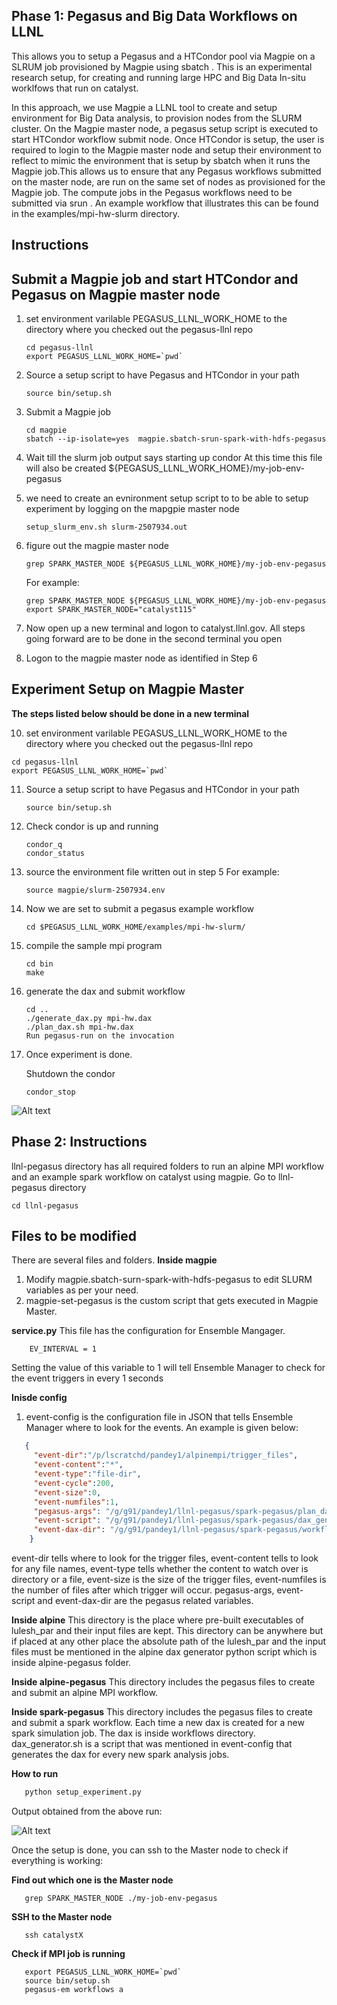 Phase 1:
Pegasus and Big Data Workflows on LLNL
--------------------------------------------

This allows you to setup a Pegasus and a HTCondor pool via Magpie on a SLRUM job provisioned by Magpie using sbatch . This is an experimental research setup, for creating and running large HPC and Big Data In-situ worklfows that run on catalyst.

In this approach, we use Magpie a LLNL tool to create and setup environment for Big Data analysis, to provision nodes from the SLURM cluster. On the Magpie master node, a pegasus setup script is executed to start HTCondor workflow submit node. Once HTCondor is setup, the user is required to login to the Magpie master node and setup their environment to reflect to mimic the environment that is setup by sbatch when it runs the Magpie job.This allows us to ensure that any Pegasus workflows submitted on the master node, are run on the same set of nodes as provisioned for the Magpie job. The compute jobs in the Pegasus workflows need to be submitted via srun . An example workflow that illustrates this can be found in the examples/mpi-hw-slurm directory. 

Instructions
------------

## Submit a Magpie job and start HTCondor and Pegasus on Magpie master node
 
1. set environment varilable PEGASUS_LLNL_WORK_HOME to the directory where you checked out the pegasus-llnl repo
   ```shell
   cd pegasus-llnl
   export PEGASUS_LLNL_WORK_HOME=`pwd`
   ```

2. Source a setup script to have Pegasus and HTCondor in your path
   ```shell
   source bin/setup.sh
   ```

3. Submit a Magpie job
   ```shell
   cd magpie
   sbatch --ip-isolate=yes  magpie.sbatch-srun-spark-with-hdfs-pegasus
   ```

4. Wait till the slurm job output says starting up condor
   At this time this file will also be created
   ${PEGASUS_LLNL_WORK_HOME}/my-job-env-pegasus

5. we need to create an evnironment setup script to to be able to setup experiment by
   logging on the mapgpie master node
   ```shell
   setup_slurm_env.sh slurm-2507934.out
   ```
6. figure out the magpie master node
    ```shell
    grep SPARK_MASTER_NODE ${PEGASUS_LLNL_WORK_HOME}/my-job-env-pegasus 
    ```
    For example:
    ```shell
    grep SPARK_MASTER_NODE ${PEGASUS_LLNL_WORK_HOME}/my-job-env-pegasus
    export SPARK_MASTER_NODE="catalyst115"
    ```

8. Now open up a new terminal and logon to catalyst.llnl.gov.  All steps going forward are to
   be done in the second terminal you open

9. Logon to the magpie master node as identified in Step 6
   

## Experiment Setup on Magpie Master 
**The steps listed below should be done in a new terminal**

10. set environment varilable PEGASUS_LLNL_WORK_HOME to the directory where you checked out the pegasus-llnl repo
   ```shell    
   cd pegasus-llnl
   export PEGASUS_LLNL_WORK_HOME=`pwd`
   ```

11. Source a setup script to have Pegasus and HTCondor in your path
    ```shell
    source bin/setup.sh
    ```

12. Check condor is up and running
    ```shell
    condor_q
    condor_status
    ```

13. source the environment file written out in step 5
    For example:
    ```shell
    source magpie/slurm-2507934.env  
    ```

14. Now we are set to submit a pegasus example workflow
    ```shell
    cd $PEGASUS_LLNL_WORK_HOME/examples/mpi-hw-slurm/
    ````

15. compile the sample mpi program
    ```shell
    cd bin
    make
    ```

16. generate the dax and submit workflow
    ```shell
    cd ..
    ./generate_dax.py mpi-hw.dax 
    ./plan_dax.sh mpi-hw.dax
    Run pegasus-run on the invocation
    ```

17. Once experiment is done. 
   
    Shutdown the condor
    ```shell
    condor_stop
    ```

![Alt text](llnl-pegasus/projectflow.png?raw=true "Overall project flow diagram")


Phase 2:
Instructions
--------------------------------------------
llnl-pegasus directory has all required folders to run an alpine MPI workflow and an example spark workflow on catalyst using magpie.
Go to llnl-pegasus directory
   ``` shell
   cd llnl-pegasus
   ```
Files to be modified
--------------------------------------------
There are several files and folders. 
**Inside magpie** 
1. Modify magpie.sbatch-surn-spark-with-hdfs-pegasus to edit SLURM variables as per your need.
2. magpie-set-pegasus is the custom script that gets executed in Magpie Master.

**service.py**
This file has the configuration for Ensemble Mangager. 
``` shell
    EV_INTERVAL = 1
```
Setting the value of this variable to 1 will tell Ensemble Manager to check for the event triggers in every 1 seconds

**Inisde config**
1. event-config is the configuration file in JSON that tells Ensemble Manager where to look for the events. An example is given below:
``` json
   {
     "event-dir":"/p/lscratchd/pandey1/alpinempi/trigger_files",
     "event-content":"*",
     "event-type":"file-dir",
     "event-cycle":200,
     "event-size":0,
     "event-numfiles":1,
     "pegasus-args": "/g/g91/pandey1/llnl-pegasus/spark-pegasus/plan_dax.sh",
     "event-script": "/g/g91/pandey1/llnl-pegasus/spark-pegasus/dax_generator.sh",
     "event-dax-dir": "/g/g91/pandey1/llnl-pegasus/spark-pegasus/workflows"
    }

```
   event-dir tells where to look for the trigger files, event-content tells to look for any file names, event-type tells whether the content to watch over is directory or a file, event-size is the size of the trigger files, event-numfiles is the number of files after which trigger will occur. pegasus-args, event-script and event-dax-dir are the pegasus related variables.
   
**Inside alpine**
This directory is the place where pre-built executables of lulesh_par and their input files are kept. This directory can be anywhere but if placed at any other place the absolute path of the lulesh_par and the input files must be mentioned in the alpine dax generator python script which is inside alpine-pegasus folder.

**Inside alpine-pegasus**
This directory includes the pegasus files to create and submit an alpine MPI workflow.

**Inside spark-pegasus**
This directory includes the pegasus files to create and submit a spark workflow. Each time a new dax is created for a new spark simulation job. The dax is inside workflows directory. dax_generator.sh is a script that was mentioned in event-config that generates the dax for every new spark analysis jobs.


**How to run**
```python
   python setup_experiment.py
```

Output obtained from the above run:

![Alt text](llnl-pegasus/setup_experiment_output.png?raw=true "Setup experiment output")

Once the setup is done, you can ssh to the Master node to check if everything is working:

**Find out which one is the Master node**
```shell
   grep SPARK_MASTER_NODE ./my-job-env-pegasus
```

**SSH to the Master node**
```shell
   ssh catalystX
```

**Check if MPI job is running**
```shell
   export PEGASUS_LLNL_WORK_HOME=`pwd`
   source bin/setup.sh
   pegasus-em workflows a
```









  
   
   
   




